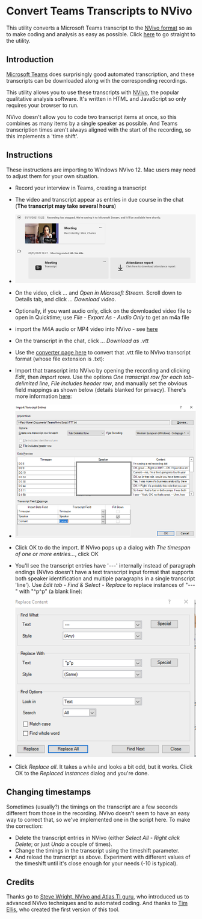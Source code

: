 # Convert Teams Transcripts to NVivo

This utility converts a Microsoft Teams transcript to the [NVivo format](https://help-nv.qsrinternational.com/12/win/v12.1.108-d3ea61/Content/files/import-audio-video-transcripts.htm) so as to make coding and analysis as easy as possible. Click [here](converter.html) to go straight to the utility.

## Introduction

[Microsoft Teams](https://twitter.com/MicrosoftTeams) does surprisingly good automated transcription, and these transcripts can be downloaded along with the corresponding recordings. 

This utility allows you to use these transcripts with [NVivo](https://www.qsrinternational.com/nvivo-qualitative-data-analysis-software/home), the popular qualitative analysis software. It's written in HTML and JavaScript so only requires your browser to run.

 NVivo doesn't allow you to code two transcript items at once, so this combines as many items by a single speaker as possible. And Teams transcription times aren't always aligned with the start of the recording, so this implements a 'time shift'.

## Instructions

These instructions are importing to Windows NVivo 12. Mac users may need to adjust them for your own situation. 

* Record your interview in Teams, creating a transcript 
* The video and transcript appear as entries in due course in the chat (**The transcript may take several hours**)
* <img src="images/TeamsChat.png">
* On the video, click *...* and *Open in Microsoft Stream.* Scroll down to Details tab, and click *... Download video*.
* Optionally, if you want audio only, click on the downloaded video file to open in Quicktime; use *File - Export As - Audio Only* to get an m4a file
* import the M4A audio or MP4 video into NVivo - see [here](https://help-nv.qsrinternational.com/12/win/v12.1.108-d3ea61/Content/files/audio-and-videos.htm)

* On the transcript in the chat, click *... Download as .vtt*

* Use the [converter page here](converter.html) to convert that .vtt file to NVivo transcript format (whose file extension is .txt):
    
* Import that transcript into NVivo by opening the recording and clicking *Edit*, then *Import rows*. Use the options *One transcript row for each tab-delimited line*, *File includes header row*, and manually set the obvious field mappings as shown below (details blanked for privacy). There's more information [here](https://help-nv.qsrinternational.com/12/win/v12.1.108-d3ea61/Content/files/import-audio-video-transcripts.htm#Import_a_transcript):

* <img src="images/NVivoImport.png">

* Click OK to do the import. If NVivo pops up a dialog with *The timespan of one or more entries...*, click OK

* You'll see the transcript entries have '---' internally instead of paragraph endings (NVivo doesn't have a text transcript input format that supports both speaker identification and multiple paragraphs in a single transcript 'line'). Use *Edit tab - Find & Select - Replace* to replace instances of "---" with "^p^p" (a blank line): 

* <img src="images/NVivoReplace.png">

* Click *Replace all*. It takes a while and looks a bit odd, but it works. Click OK to the *Replaced Instances* dialog and you're done. 

## Changing timestamps

Sometimes (usually?) the timings on the transcript are a few seconds different from those in the recording. NVivo doesn't seem to have an easy way to correct that, so we've implemented one in the script here. To make the correction:

* Delete the transcript entries in NVivo (either *Select All - Right click Delete*; or just *Undo* a couple of times).
* Change the timings in the transcript using the timeshift parameter. 
* And reload the transcript as above. Experiment with different values of the timeshift until it's close enough for your needs (-10 is typical).

## Credits

Thanks go to [Steve Wright, NVivo and Atlas TI guru](https://caqdasblog.wordpress.com/), who introduced us to advanced NVivo techniques and to automated coding. And thanks to [Tim Ellis](https://github.com/TimEllis), who created the first version of this tool.
